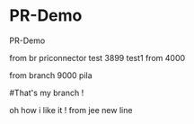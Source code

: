 # PR-Demo
PR-Demo

from br priconnector
test 3899
test1
from 4000

from branch 9000
pila

#That's my branch !

oh how i like it !
from jee
new line
